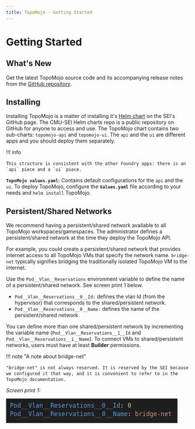 ```yaml
---
title: TopoMojo - Getting Started
---
```


# Getting Started

## What's New

Get the latest TopoMojo source code and its accompanying release notes from the [GitHub repository](https://github.com/cmu-sei/TopoMojo).

## Installing

Installing TopoMojo is a matter of installing it's [Helm chart](https://github.com/cmu-sei/helm-charts/tree/main/charts/topomojo) on the SEI's GitHub page. The CMU-SEI Helm charts repo is a public repository on GitHub for anyone to access and use. The TopoMojo chart contains two sub-charts: `topomojo-api` and `topomojo-ui`. The `api` and the `ui` are different apps and you should deploy them separately.

!!! info

    This structure is consistent with the other Foundry apps: there is an `api` piece and a `ui` piece.

**`TopoMojo values.yaml`:** Contains default configurations for the `api` and the `ui`. To deploy TopoMojo, configure the **`Values.yaml`** file according to your needs and `helm install` TopoMojo.

## Persistent/Shared Networks

We recommend having a persistent/shared network available to all TopoMojo workspaces/gamespaces. The administrator defines a persistent/shared network at the time they deploy the TopoMojo API.

For example, you could create a persistent/shared network that provides internet access to all TopoMojo VMs that specify the network name. `bridge-net` typically signifies bridging the traditionally isolated TopoMojo VM to the internet.

Use the `Pod__Vlan__Reservations` environment variable to define the name of a persistent/shared network. See screen print 1 below.

- `Pod__Vlan__Reservations__0__Id:` defines the vlan Id (from the hypervisor) that corresponds to the shared/persistent network.
- `Pod__Vlan__Reservations__0__Name:` defines the name of the persistent/shared network.

You can define more than one shared/persistent network by incrementing the variable name (`Pod__Vlan__Reservations__1__Id` and `Pod__Vlan__Reservations__1__Name`). To connect VMs to shared/persistent networks, users must have at least **Builder** permissions.

!!! note "A note about bridge-net"

    "bridge-net" is not always reserved. It is reserved by the SEI because we configured it that way, and it is convenient to refer to in the TopoMojo documentation.

_Screen print 1:_

![bridge-net](img/bridge-net.png)
